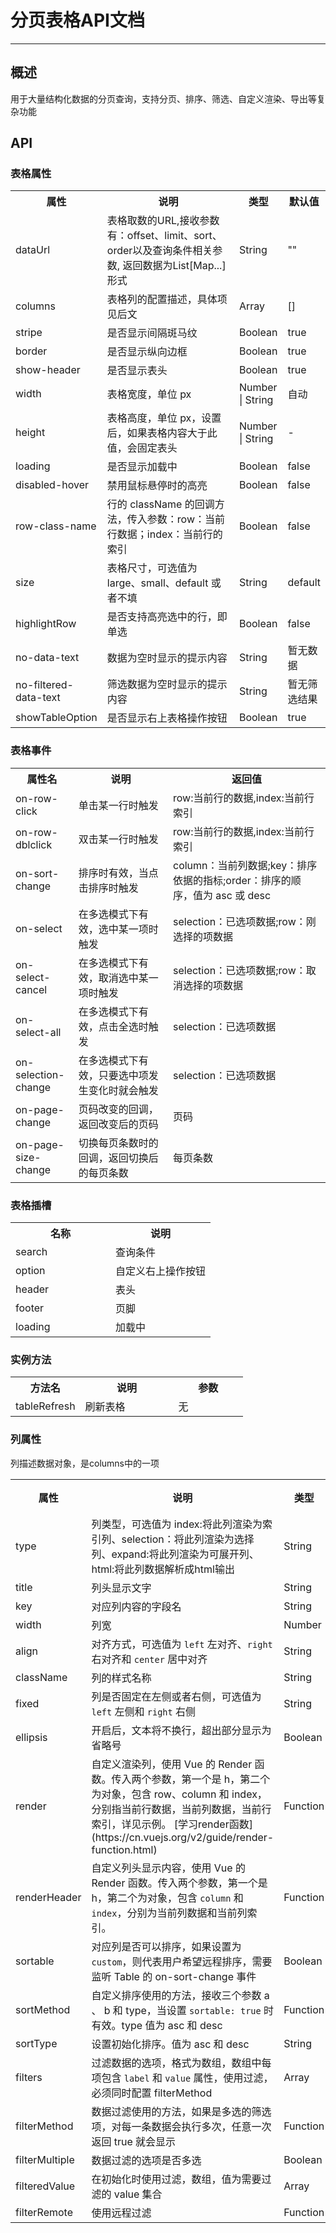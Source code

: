 # 分页表格API文档
----------
## 概述 

用于大量结构化数据的分页查询，支持分页、排序、筛选、自定义渲染、导出等复杂功能

## API

### 表格属性
<table>
    <tr>
        <th width="20%">属性</th>
        <th>说明</th>
        <th width="10%">类型</th>
        <th width="10%">默认值</th>
    </tr>
    <tr>
        <td>dataUrl</td>
        <td>表格取数的URL,接收参数有：offset、limit、sort、order以及查询条件相关参数,
            返回数据为List[Map...]形式</td>
        <td>String</td>
        <td>""</td>
    </tr>
    <tr>
        <td>columns</td>
        <td>表格列的配置描述，具体项见后文</td>
        <td>Array</td>
        <td>[]</td>
    </tr>
    <tr>
        <td>stripe</td>
        <td>是否显示间隔斑马纹</td>
        <td>Boolean</td>
        <td>true</td>
    </tr>
    <tr>
        <td>border</td>
        <td>是否显示纵向边框</td>
        <td>Boolean</td>
        <td>true</td>
    </tr>
    <tr>
        <td>show-header</td>
        <td>是否显示表头</td>
        <td>Boolean</td>
        <td>true</td>
    </tr>
    <tr>
        <td>width</td>
        <td>表格宽度，单位 px</td>
        <td>Number | String</td>
        <td>自动</td>
    </tr>
    <tr>
        <td>height</td>
        <td>表格高度，单位 px，设置后，如果表格内容大于此值，会固定表头</td>
        <td>Number | String</td>
        <td>-</td>
    </tr>
    <tr>
        <td>loading</td>
        <td>是否显示加载中</td>
        <td>Boolean</td>
        <td>false</td>
    </tr>
    <tr>
        <td>disabled-hover</td>
        <td>禁用鼠标悬停时的高亮</td>
        <td>Boolean</td>
        <td>false</td>
    </tr>
    <tr>
        <td>row-class-name</td>
        <td>行的 className 的回调方法，传入参数：row：当前行数据；index：当前行的索引</td>
        <td>Boolean</td>
        <td>false</td>
    </tr>
    <tr>
        <td>size</td>
        <td>表格尺寸，可选值为 large、small、default 或者不填</td>
        <td>String</td>
        <td>default</td>
    </tr>
    <tr>
        <td>highlightRow</td>
        <td>是否支持高亮选中的行，即单选</td>
        <td>Boolean</td>
        <td>false</td>
    </tr>
    <tr>
        <td>no-data-text</td>
        <td>数据为空时显示的提示内容</td>
        <td>String</td>
        <td>暂无数据</td>
    </tr>
    <tr>
        <td>no-filtered-data-text</td>
        <td>筛选数据为空时显示的提示内容</td>
        <td>String</td>
        <td>暂无筛选结果</td>
    </tr>
    <tr>
        <td>showTableOption</td>
        <td>是否显示右上表格操作按钮</td>
        <td>Boolean</td>
        <td>true</td>
    </tr>
</table>

### 表格事件
<table>
    <tr>
        <th width="20%">属性名</th>
        <th>说明</th>
        <th width="50%">返回值</th>
    </tr>
    <tr>
        <td>on-row-click</td>
        <td>单击某一行时触发</td>
        <td>row:当前行的数据,index:当前行索引</td>
    </tr>
    <tr>
        <td>on-row-dblclick</td>
        <td>双击某一行时触发</td>
        <td>row:当前行的数据,index:当前行索引</td>
    </tr>
    <tr>
        <td>on-sort-change</td>
        <td>排序时有效，当点击排序时触发</td>
        <td>column：当前列数据;key：排序依据的指标;order：排序的顺序，值为 asc 或 desc</td>
    </tr>
    <tr>
        <td>on-select</td>
        <td>在多选模式下有效，选中某一项时触发</td>
        <td>selection：已选项数据;row：刚选择的项数据</td>
    </tr>
    <tr>
        <td>on-select-cancel</td>
        <td>在多选模式下有效，取消选中某一项时触发</td>
        <td>selection：已选项数据;row：取消选择的项数据</td>
    </tr>
    <tr>
        <td>on-select-all</td>
        <td>在多选模式下有效，点击全选时触发</td>
        <td>selection：已选项数据</td>
    </tr>
    <tr>
        <td>on-selection-change</td>
        <td>在多选模式下有效，只要选中项发生变化时就会触发</td>
        <td>selection：已选项数据</td>
    </tr>
    <tr>
        <td>on-page-change</td>
        <td>页码改变的回调，返回改变后的页码</td>
        <td>页码</td>
    </tr>
    <tr>
        <td>on-page-size-change</td>
        <td>切换每页条数时的回调，返回切换后的每页条数</td>
        <td>每页条数</td>
    </tr>
</table>

### 表格插槽
<table>
    <tr>
        <th width="50%">名称</th>
        <th width="50%">说明</th>
    </tr>
    <tr>
        <td>search</td>
        <td>查询条件</td>
    </tr>
    <tr>
        <td>option</td>
        <td>自定义右上操作按钮</td>
    </tr>
    <tr>
        <td>header</td>
        <td>表头</td>
    </tr>
    <tr>
        <td>footer</td>
        <td>页脚</td>
    </tr>
    <tr>
        <td>loading</td>
        <td>加载中</td>
    </tr>
</table>

### 实例方法
<table>
    <tr>
        <th width="30%">方法名</th>
        <th width="40%">说明</th>
        <th width="30%">参数</th>
    </tr>
    <tr>
        <td>tableRefresh</td>
        <td>刷新表格</td>
        <td>无</td>
    </tr>
</table>

### 列属性
列描述数据对象，是columns中的一项
<table>
 <tr>
    <th>属性</th>
    <th>说明</th>
    <th>类型</th>
    <th>默认值</th>
 </tr>
 <tr>
    <td>type</td>
    <td>列类型，可选值为 index:将此列渲染为索引列、selection：将此列渲染为选择列、expand:将此列渲染为可展开列、html:将此列数据解析成html输出</td>
    <td>String</td>
    <td>-</td>
</tr>
<tr>
    <td>title</td>
    <td>列头显示文字</td>
    <td>String</td>
    <td>#</td>
</tr>
<tr>
    <td>key</td>
    <td>对应列内容的字段名</td>
    <td>String</td>
    <td>-</td>
</tr>
<tr>
        <td>width</td>
        <td>列宽</td>
        <td>Number</td>
        <td>-</td>
    </tr>
    <tr>
        <td>align</td>
        <td>对齐方式，可选值为 <code>left</code> 左对齐、<code>right</code> 右对齐和 <code>center</code> 居中对齐</td>
        <td>String</td>
        <td>left</td>
    </tr>
    <tr>
        <td>className</td>
        <td>列的样式名称</td>
        <td>String</td>
        <td>-</td>
    </tr>
    <tr>
        <td>fixed</td>
        <td>列是否固定在左侧或者右侧，可选值为 <code>left</code> 左侧和 <code>right</code> 右侧</td>
        <td>String</td>
        <td>-</td>
    </tr>
    <tr>
        <td>ellipsis</td>
        <td>开启后，文本将不换行，超出部分显示为省略号</td>
        <td>Boolean</td>
        <td>false</td>
    </tr>
    <tr>
        <td>render</td>
        <td>自定义渲染列，使用 Vue 的 Render 函数。传入两个参数，第一个是 h，第二个为对象，包含 row、column 和 index，分别指当前行数据，当前列数据，当前行索引，详见示例。
        [学习render函数](https://cn.vuejs.org/v2/guide/render-function.html)</td>
        <td>Function</td>
        <td>-</td>
    </tr>
    <tr>
        <td>renderHeader</td>
        <td>自定义列头显示内容，使用 Vue 的 Render 函数。传入两个参数，第一个是 h，第二个为对象，包含 <code>column</code> 和 <code>index</code>，分别为当前列数据和当前列索引。
        </td>
        <td>Function</td>
        <td>-</td>
    </tr>
    <tr>
        <td>sortable</td>
        <td>对应列是否可以排序，如果设置为 <code>custom</code>，则代表用户希望远程排序，需要监听 Table 的 on-sort-change 事件</td>
        <td>Boolean</td>
        <td>false</td>
    </tr>
    <tr>
        <td>sortMethod</td>
        <td>自定义排序使用的方法，接收三个参数 a 、 b 和 type，当设置 <code>sortable: true</code> 时有效。type 值为 asc 和 desc</td>
        <td>Function</td>
        <td>-</td>
    </tr>
    <tr>
        <td>sortType</td>
        <td>设置初始化排序。值为 asc 和 desc</td>
        <td>String</td>
        <td>-</td>
    </tr>
    <tr>
        <td>filters</td>
        <td>过滤数据的选项，格式为数组，数组中每项包含 <code>label</code> 和 <code>value</code> 属性，使用过滤，必须同时配置 filterMethod</td>
        <td>Array</td>
        <td>-</td>
    </tr>
    <tr>
        <td>filterMethod</td>
        <td>数据过滤使用的方法，如果是多选的筛选项，对每一条数据会执行多次，任意一次返回 true 就会显示</td>
        <td>Function</td>
        <td>-</td>
    </tr>
    <tr>
        <td>filterMultiple</td>
        <td>数据过滤的选项是否多选</td>
        <td>Boolean</td>
        <td>true</td>
    </tr>
    <tr>
        <td>filteredValue</td>
        <td>在初始化时使用过滤，数组，值为需要过滤的 value 集合</td>
        <td>Array</td>
        <td>-</td>
    </tr>
    <tr>
        <td>filterRemote</td>
        <td>使用远程过滤</td>
        <td>Function</td>
        <td>-</td>
    </tr>
</table>


  [1]: https://cn.vuejs.org/v2/guide/render-function.html
